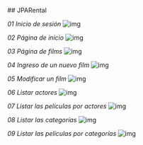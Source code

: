 ##   J P A R e n t a l 

*01 Inicio de sesión*
![img](../../resources/static/portafolio/01.png)

*02 Página de inicio*
![img](../../resources/static/portafolio/02.png)

*03 Página de films*
![img](../../resources/static/portafolio/03.png)

*04 Ingreso de un nuevo film*
![img](../../resources/static/portafolio/04.png)

*05 Modificar un film*
![img](../../resources/static/portafolio/05.png)

*06 Listar actores*
![img](../../resources/static/portafolio/06.png)

*07 Listar las películas por actores*
![img](../../resources/static/portafolio/07.png)

*08 Listar las categorías*
![img](../../resources/static/portafolio/08.png)

*09 Listar las películas por categorías*
 
![img](../../resources/static/portafolio/09.png)
